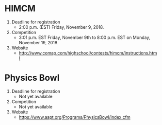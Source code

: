 # HIMCM
1. Deadline for registration
	* 2:00 p.m. (EST) Friday, November 9, 2018.
2. Competition
	* 3:01 p.m. EST Friday, November 9th to
	  8:00 p.m. EST on Monday, November 19, 2018.
3. Website
	* http://www.comap.com/highschool/contests/himcm/instructions.html

# Physics Bowl
1. Deadline for registration
	* Not yet available
2. Competition
	* Not yet available
3. Website
	* https://www.aapt.org/Programs/PhysicsBowl/index.cfm